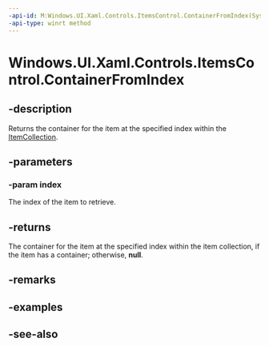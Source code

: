 ```yaml
---
-api-id: M:Windows.UI.Xaml.Controls.ItemsControl.ContainerFromIndex(System.Int32)
-api-type: winrt method
---
```


<!-- Method syntax
public Windows.UI.Xaml.DependencyObject ContainerFromIndex(System.Int32 index)
-->

# Windows.UI.Xaml.Controls.ItemsControl.ContainerFromIndex

## -description
Returns the container for the item at the specified index within the [ItemCollection](itemcollection.md).



## -parameters
### -param index
The index of the item to retrieve.

## -returns
The container for the item at the specified index within the item collection, if the item has a container; otherwise, **null**.

## -remarks

## -examples

## -see-also
